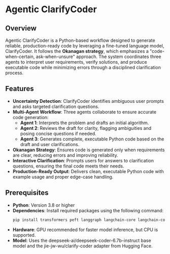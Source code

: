 # Agentic ClarifyCoder

## Overview

Agentic ClarifyCoder is a Python-based workflow designed to generate reliable, production-ready code by leveraging a fine-tuned language model, ClarifyCoder. It follows the **Okanagan strategy**, which emphasizes a "code-when-certain, ask-when-unsure" approach. The system coordinates three agents to interpret user requirements, verify solutions, and produce executable code while minimizing errors through a disciplined clarification process.

## Features

- **Uncertainty Detection**: ClarifyCoder identifies ambiguous user prompts and asks targeted clarification questions.
- **Multi-Agent Workflow**: Three agents collaborate to ensure accurate code generation:
  - **Agent 1**: Interprets the problem and drafts an initial algorithm.
  - **Agent 2**: Reviews the draft for clarity, flagging ambiguities and posing concise questions if needed.
  - **Agent 3**: Generates complete, executable Python code based on the draft and user clarifications.
- **Okanagan Strategy**: Ensures code is generated only when requirements are clear, reducing errors and improving reliability.
- **Interactive Clarification**: Prompts users for answers to clarification questions, ensuring the final code meets their needs.
- **Production-Ready Output**: Delivers clean, executable Python code with example usage and proper edge-case handling.

## Prerequisites

- **Python**: Version 3.8 or higher
- **Dependencies**: Install required packages using the following command:
  ```bash
  pip install transformers peft langgraph langchain-core langchain-community
  ```
- **Hardware**: GPU recommended for faster model inference, but CPU is supported.
- **Model**: Uses the deepseek-ai/deepseek-coder-6.7b-instruct base model and the jie-jw-wu/clarify-coder adapter from Hugging Face.
